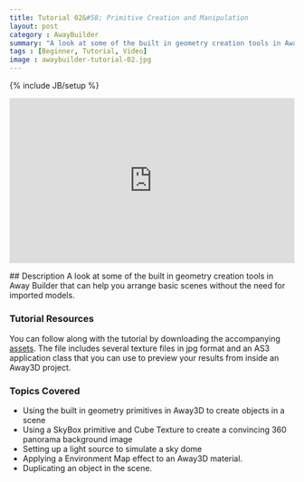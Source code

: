 ```yaml
---
title: Tutorial 02&#58; Primitive Creation and Manipulation
layout: post
category : AwayBuilder
summary: "A look at some of the built in geometry creation tools in Away Builder that can help you arrange basic scenes without the need for imported models"
tags : [Beginner, Tutorial, Video]
image : awaybuilder-tutorial-02.jpg
---
```

{% include JB/setup %}

<div class="row">
	<div class="span10" style="position: relative;padding-bottom: 58%;display: block;">
		<iframe style="position: absolute;margin: 0;" src="http://player.vimeo.com/video/70336085?title=0&amp;byline=0&amp;portrait=0" width="100%" height="100%" frameborder="0" webkitAllowFullScreen="true" mozallowfullscreen="true" allowFullScreen="true"> </iframe>
	</div>
</div>
<p></p>
## Description
A look at some of the built in geometry creation tools in Away Builder that can help you arrange basic scenes without the need for imported models. 

### Tutorial Resources

You can follow along with the tutorial by downloading the accompanying [assets](/awaybuilder/tutorial-02/AwayBuilderTutorial02_SampleFiles.zip). The file includes several texture files in jpg format and an AS3 application class that you can use to preview your results from inside an Away3D project.

### Topics Covered

- Using the built in geometry primitives in Away3D to create objects in a scene
- Using a SkyBox primitive and Cube Texture to create a convincing 360 panorama background image
- Setting up a light source to simulate a sky dome
- Applying a Environment Map effect to an Away3D material.
- Duplicating an object in the scene.